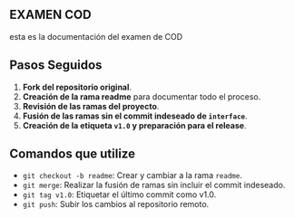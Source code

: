 
## EXAMEN COD
esta es la documentación del examen de COD

## Pasos Seguidos

1. **Fork del repositorio original**.
2. **Creación de la rama readme** para documentar todo el proceso.
3. **Revisión de las ramas del proyecto**.
4. **Fusión de las ramas sin el commit indeseado de `interface`**.
5. **Creación de la etiqueta `v1.0` y preparación para el release**.

## Comandos que utilize
- `git checkout -b readme`: Crear y cambiar a la rama `readme`.
- `git merge`: Realizar la fusión de ramas sin incluir el commit indeseado.
- `git tag v1.0`: Etiquetar el último commit como v1.0.
- `git push`: Subir los cambios al repositorio remoto.
